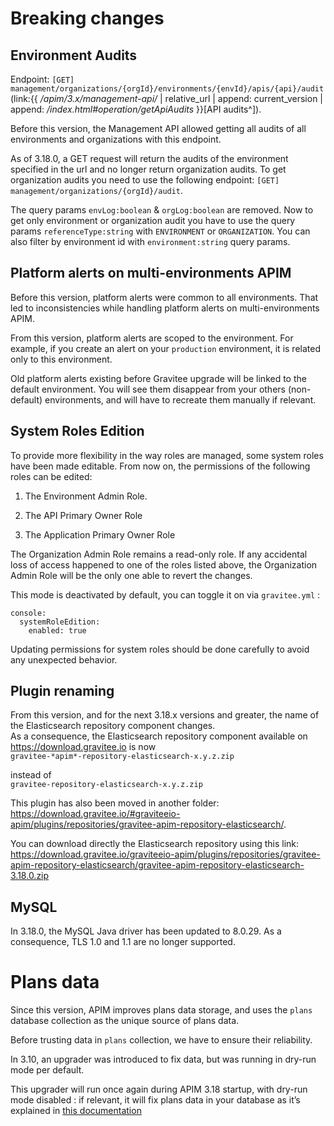 # Breaking changes

## Environment Audits

Endpoint:
`[GET] management/organizations/{orgId}/environments/{envId}/apis/{api}/audit`
(link:{{ */apim/3.x/management-api/* | relative\_url | append:
current\_version | append: */index.html#operation/getApiAudits* }}\[API
audits^\]).

Before this version, the Management API allowed getting all audits of
all environments and organizations with this endpoint.

As of 3.18.0, a GET request will return the audits of the environment
specified in the url and no longer return organization audits. To get
organization audits you need to use the following endpoint:
`[GET] management/organizations/{orgId}/audit`.

The query params `envLog:boolean` & `orgLog:boolean` are removed. Now to
get only environment or organization audit you have to use the query
params `referenceType:string` with `ENVIRONMENT` or `ORGANIZATION`. You
can also filter by environment id with `environment:string` query
params.

## Platform alerts on multi-environments APIM

Before this version, platform alerts were common to all environments.
That led to inconsistencies while handling platform alerts on
multi-environments APIM.

From this version, platform alerts are scoped to the environment. For
example, if you create an alert on your `production` environment, it is
related only to this environment.

Old platform alerts existing before Gravitee upgrade will be linked to
the default environment. You will see them disappear from your others
(non-default) environments, and will have to recreate them manually if
relevant.

## System Roles Edition

To provide more flexibility in the way roles are managed, some system
roles have been made editable. From now on, the permissions of the
following roles can be edited:

1.  The Environment Admin Role.

2.  The API Primary Owner Role

3.  The Application Primary Owner Role

The Organization Admin Role remains a read-only role. If any accidental
loss of access happened to one of the roles listed above, the
Organization Admin Role will be the only one able to revert the changes.

This mode is deactivated by default, you can toggle it on via
`gravitee.yml` :

    console:
      systemRoleEdition:
        enabled: true

Updating permissions for system roles should be done carefully to avoid
any unexpected behavior.

## Plugin renaming

From this version, and for the next 3.18.x versions and greater, the
name of the Elasticsearch repository component changes.  
As a consequence, the Elasticsearch repository component available on
<https://download.gravitee.io> is now  
`gravitee-*apim*-repository-elasticsearch-x.y.z.zip`

instead of  
`gravitee-repository-elasticsearch-x.y.z.zip`

This plugin has also been moved in another folder:  
<https://download.gravitee.io/#graviteeio-apim/plugins/repositories/gravitee-apim-repository-elasticsearch/>.

You can download directly the Elasticsearch repository using this
link:  
<https://download.gravitee.io/graviteeio-apim/plugins/repositories/gravitee-apim-repository-elasticsearch/gravitee-apim-repository-elasticsearch-3.18.0.zip>

## MySQL

In 3.18.0, the MySQL Java driver has been updated to 8.0.29. As a
consequence, TLS 1.0 and 1.1 are no longer supported.

# Plans data

Since this version, APIM improves plans data storage, and uses the
`plans` database collection as the unique source of plans data.

Before trusting data in `plans` collection, we have to ensure their
reliability.

In 3.10, an upgrader was introduced to fix data, but was running in
dry-run mode per default.

This upgrader will run once again during APIM 3.18 startup, with dry-run
mode disabled : if relevant, it will fix plans data in your database as
it’s explained in [this
documentation](https://docs.gravitee.io/pages/apim/3.x/installation-guide/upgrades/3.10.8/README.html#plans_anomalies_in_database)
